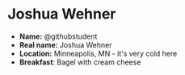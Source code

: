 # Joshua Wehner

* **Name:** @githubstudent
* **Real name:** Joshua Wehner
* **Location:** Minneapolis, MN - it's very cold here
* **Breakfast**: Bagel with cream cheese
